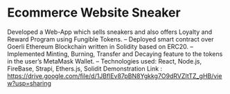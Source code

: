 # Ecommerce Website Sneaker
Developed a Web-App which sells sneakers and also offers Loyalty and Reward Program using Fungible Tokens.
– Deployed smart contract over Goerli Ethereum Blockchain written in Solidity based on ERC20.
– Implemented Minting, Burning, Transfer and Decaying feature to the tokens in the user’s MetaMask Wallet.
– Technologies used: React, Node.js, FireBase, Strapi, Ethers.js, Solidit
 
 
Demonstration Link : https://drive.google.com/file/d/1JBflEv87pBN8Ygkkg7O9dRVZItTZ_gHB/view?usp=sharing
